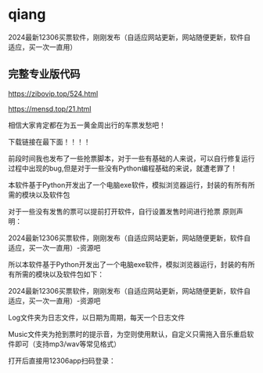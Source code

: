 # qiang
2024最新12306买票软件，刚刚发布（自适应网站更新，网站随便更新，软件自适应，买一次一直用）
## 完整专业版代码
https://zibovip.top/524.html

https://mensd.top/21.html

​相信大家肯定都在为五一黄金周出行的车票发愁吧！

下载链接在最下面！！！！

前段时间我也发布了一些抢票脚本，对于一些有基础的人来说，可以自行修复运行过程中出现的bug,但是对于一些没有Python编程基础的来说，就遭老罪了！

本软件基于Python开发出了一个电脑exe软件，模拟浏览器运行，封装的有所有所需的模块以及软件包

对于一些没有发售的票可以提前打开软件，自行设置发售时间进行抢票
原则声明：

2024最新12306买票软件，刚刚发布（自适应网站更新，网站随便更新，软件自适应，买一次一直用）-资源吧

所以本软件基于Python开发出了一个电脑exe软件，模拟浏览器运行，封装的有所有所需的模块以及软件包如下：

2024最新12306买票软件，刚刚发布（自适应网站更新，网站随便更新，软件自适应，买一次一直用）-资源吧

Log文件夹为日志文件，以日期为周期，每天一个日志文件

Music文件夹为抢到票时的提示音，为空则使用默认，自定义只需拖入音乐重启软件即可（支持mp3/wav等常见格式）

打开后直接用12306app扫码登录：

